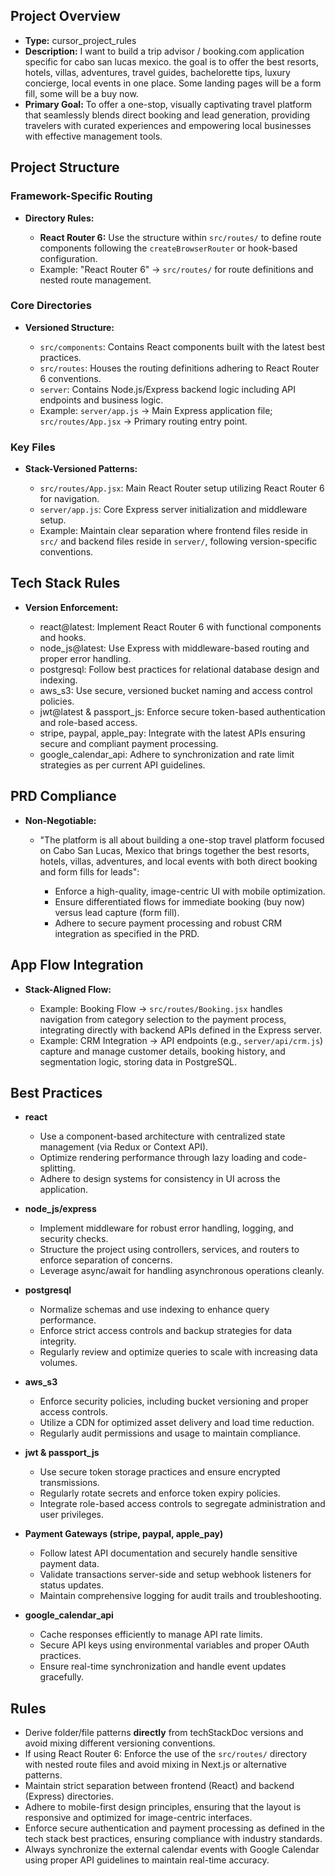 ## Project Overview

*   **Type:** cursor_project_rules
*   **Description:** I want to build a trip advisor / booking.com application specific for cabo san lucas mexico. the goal is to offer the best resorts, hotels, villas, adventures, travel guides, bachelorette tips, luxury concierge, local events in one place. Some landing pages will be a form fill, some will be a buy now.
*   **Primary Goal:** To offer a one-stop, visually captivating travel platform that seamlessly blends direct booking and lead generation, providing travelers with curated experiences and empowering local businesses with effective management tools.

## Project Structure

### Framework-Specific Routing

*   **Directory Rules:**

    *   **React Router 6:** Use the structure within `src/routes/` to define route components following the `createBrowserRouter` or hook-based configuration.
    *   Example: "React Router 6" → `src/routes/` for route definitions and nested route management.

### Core Directories

*   **Versioned Structure:**

    *   `src/components`: Contains React components built with the latest best practices.
    *   `src/routes`: Houses the routing definitions adhering to React Router 6 conventions.
    *   `server`: Contains Node.js/Express backend logic including API endpoints and business logic.
    *   Example: `server/app.js` → Main Express application file; `src/routes/App.jsx` → Primary routing entry point.

### Key Files

*   **Stack-Versioned Patterns:**

    *   `src/routes/App.jsx`: Main React Router setup utilizing React Router 6 for navigation.
    *   `server/app.js`: Core Express server initialization and middleware setup.
    *   Example: Maintain clear separation where frontend files reside in `src/` and backend files reside in `server/`, following version-specific conventions.

## Tech Stack Rules

*   **Version Enforcement:**

    *   react@latest: Implement React Router 6 with functional components and hooks.
    *   node_js@latest: Use Express with middleware-based routing and proper error handling.
    *   postgresql: Follow best practices for relational database design and indexing.
    *   aws_s3: Use secure, versioned bucket naming and access control policies.
    *   jwt@latest & passport_js: Enforce secure token-based authentication and role-based access.
    *   stripe, paypal, apple_pay: Integrate with the latest APIs ensuring secure and compliant payment processing.
    *   google_calendar_api: Adhere to synchronization and rate limit strategies as per current API guidelines.

## PRD Compliance

*   **Non-Negotiable:**

    *   "The platform is all about building a one-stop travel platform focused on Cabo San Lucas, Mexico that brings together the best resorts, hotels, villas, adventures, and local events with both direct booking and form fills for leads":

        *   Enforce a high-quality, image-centric UI with mobile optimization.
        *   Ensure differentiated flows for immediate booking (buy now) versus lead capture (form fill).
        *   Adhere to secure payment processing and robust CRM integration as specified in the PRD.

## App Flow Integration

*   **Stack-Aligned Flow:**

    *   Example: Booking Flow → `src/routes/Booking.jsx` handles navigation from category selection to the payment process, integrating directly with backend APIs defined in the Express server.
    *   Example: CRM Integration → API endpoints (e.g., `server/api/crm.js`) capture and manage customer details, booking history, and segmentation logic, storing data in PostgreSQL.

## Best Practices

*   **react**

    *   Use a component-based architecture with centralized state management (via Redux or Context API).
    *   Optimize rendering performance through lazy loading and code-splitting.
    *   Adhere to design systems for consistency in UI across the application.

*   **node_js/express**

    *   Implement middleware for robust error handling, logging, and security checks.
    *   Structure the project using controllers, services, and routers to enforce separation of concerns.
    *   Leverage async/await for handling asynchronous operations cleanly.

*   **postgresql**

    *   Normalize schemas and use indexing to enhance query performance.
    *   Enforce strict access controls and backup strategies for data integrity.
    *   Regularly review and optimize queries to scale with increasing data volumes.

*   **aws_s3**

    *   Enforce security policies, including bucket versioning and proper access controls.
    *   Utilize a CDN for optimized asset delivery and load time reduction.
    *   Regularly audit permissions and usage to maintain compliance.

*   **jwt & passport_js**

    *   Use secure token storage practices and ensure encrypted transmissions.
    *   Regularly rotate secrets and enforce token expiry policies.
    *   Integrate role-based access controls to segregate administration and user privileges.

*   **Payment Gateways (stripe, paypal, apple_pay)**

    *   Follow latest API documentation and securely handle sensitive payment data.
    *   Validate transactions server-side and setup webhook listeners for status updates.
    *   Maintain comprehensive logging for audit trails and troubleshooting.

*   **google_calendar_api**

    *   Cache responses efficiently to manage API rate limits.
    *   Secure API keys using environmental variables and proper OAuth practices.
    *   Ensure real-time synchronization and handle event updates gracefully.

## Rules

*   Derive folder/file patterns **directly** from techStackDoc versions and avoid mixing different versioning conventions.
*   If using React Router 6: Enforce the use of the `src/routes/` directory with nested route files and avoid mixing in Next.js or alternative patterns.
*   Maintain strict separation between frontend (React) and backend (Express) directories.
*   Adhere to mobile-first design principles, ensuring that the layout is responsive and optimized for image-centric interfaces.
*   Enforce secure authentication and payment processing as defined in the tech stack best practices, ensuring compliance with industry standards.
*   Always synchronize the external calendar events with Google Calendar using proper API guidelines to maintain real-time accuracy.
